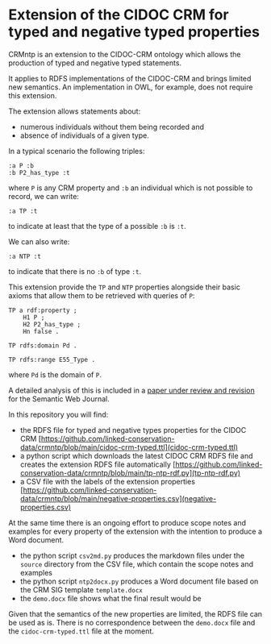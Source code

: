 # Extension of the CIDOC CRM for typed and negative typed properties

CRMntp is an extension to the CIDOC-CRM ontology which allows the production of typed and negative typed statements.

It applies to RDFS implementations of the CIDOC-CRM and brings limited new semantics. An implementation in OWL, for example, does not require this extension.

The extension allows statements about:
* numerous individuals without them being recorded and
* absence of individuals of a given type.

In a typical scenario the following triples:

```
:a P :b
:b P2_has_type :t
```

where `P` is any CRM property and `:b` an individual which is not possible to record, we can write:

```
:a TP :t
```

to indicate at least that the type of a possible `:b` is `:t`.

We can also write:

```
:a NTP :t
```
to indicate that there is no `:b` of type `:t`.

This extension provide the `TP` and `NTP` properties alongside their basic axioms that allow them to be retrieved with queries of `P`:

```
TP a rdf:property ;
	H1 P ;
	H2 P2_has_type ;
	Hn false .

TP rdfs:domain Pd .

TP rdfs:range E55_Type .

```

where `Pd` is the domain of `P`.

A detailed analysis of this is included in a [paper under review and revision](http://semantic-web-journal.org/content/typed-properties-and-negative-typed-properties-dealing-type-observations-and-negative) for the Semantic Web Journal.

In this repository you will find:

* the RDFS file for typed and negative types properties for the CIDOC CRM [https://github.com/linked-conservation-data/crmntp/blob/main/cidoc-crm-typed.ttl](cidoc-crm-typed.ttl)
* a python script which downloads the latest CIDOC CRM RDFS file and creates the extension RDFS file automatically [https://github.com/linked-conservation-data/crmntp/blob/main/tp-ntp-rdf.py](tp-ntp-rdf.py)
* a CSV file with the labels of the extension properties [https://github.com/linked-conservation-data/crmntp/blob/main/negative-properties.csv](negative-properties.csv)

At the same time there is an ongoing effort to produce scope notes and examples for every property of the extension with the intention to produce a Word document.

* the python script `csv2md.py` produces the markdown files under the `source` directory from the CSV file, which contain the scope notes and examples
* the python script `ntp2docx.py` produces a Word document file based on the CRM SIG template `template.docx`
* the `demo.docx` file shows what the final result would be

Given that the semantics of the new properties are limited, the RDFS file can be used as is.
There is no correspondence between the `demo.docx` file and the `cidoc-crm-typed.ttl` file at the moment. 